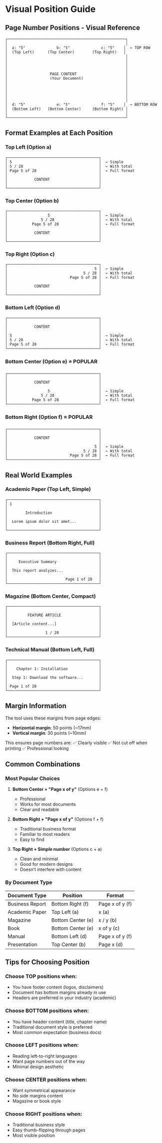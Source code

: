 # Visual Position Guide

## Page Number Positions - Visual Reference

```
┌─────────────────────────────────────────────────────┐
│                                                     │
│  a: "5"              b: "5"              c: "5"    │  ← TOP ROW
│  (Top Left)      (Top Center)        (Top Right)   │
│                                                     │
│                                                     │
│                                                     │
│                                                     │
│                   PAGE CONTENT                      │
│                   (Your Document)                   │
│                                                     │
│                                                     │
│                                                     │
│                                                     │
│                                                     │
│  d: "5"              e: "5"              f: "5"    │  ← BOTTOM ROW
│  (Bottom Left)   (Bottom Center)     (Bottom Right) │
│                                                     │
└─────────────────────────────────────────────────────┘
```

## Format Examples at Each Position

### Top Left (Option a)
```
┌─────────────────────────────────────────┐
│ 5                                       │  ← Simple
│ 5 / 28                                  │  ← With total
│ Page 5 of 28                            │  ← Full format
│                                         │
│            CONTENT                      │
│                                         │
└─────────────────────────────────────────┘
```

### Top Center (Option b)
```
┌─────────────────────────────────────────┐
│                  5                      │  ← Simple
│               5 / 28                    │  ← With total
│           Page 5 of 28                  │  ← Full format
│                                         │
│            CONTENT                      │
│                                         │
└─────────────────────────────────────────┘
```

### Top Right (Option c)
```
┌─────────────────────────────────────────┐
│                                       5 │  ← Simple
│                                  5 / 28 │  ← With total
│                            Page 5 of 28 │  ← Full format
│                                         │
│            CONTENT                      │
│                                         │
└─────────────────────────────────────────┘
```

### Bottom Left (Option d)
```
┌─────────────────────────────────────────┐
│                                         │
│            CONTENT                      │
│                                         │
│ 5                                       │  ← Simple
│ 5 / 28                                  │  ← With total
│ Page 5 of 28                            │  ← Full format
└─────────────────────────────────────────┘
```

### Bottom Center (Option e) ⭐ POPULAR
```
┌─────────────────────────────────────────┐
│                                         │
│            CONTENT                      │
│                                         │
│                  5                      │  ← Simple
│               5 / 28                    │  ← With total
│           Page 5 of 28                  │  ← Full format
└─────────────────────────────────────────┘
```

### Bottom Right (Option f) ⭐ POPULAR
```
┌─────────────────────────────────────────┐
│                                         │
│            CONTENT                      │
│                                         │
│                                       5 │  ← Simple
│                                  5 / 28 │  ← With total
│                            Page 5 of 28 │  ← Full format
└─────────────────────────────────────────┘
```

## Real World Examples

### Academic Paper (Top Left, Simple)
```
┌─────────────────────────────────────────┐
│ 1                                       │
│                                         │
│        Introduction                     │
│                                         │
│  Lorem ipsum dolor sit amet...          │
│                                         │
└─────────────────────────────────────────┘
```

### Business Report (Bottom Right, Full)
```
┌─────────────────────────────────────────┐
│                                         │
│     Executive Summary                   │
│                                         │
│  This report analyzes...                │
│                                         │
│                          Page 1 of 28   │
└─────────────────────────────────────────┘
```

### Magazine (Bottom Center, Compact)
```
┌─────────────────────────────────────────┐
│                                         │
│         FEATURE ARTICLE                 │
│                                         │
│  [Article content...]                   │
│                                         │
│                 1 / 28                  │
└─────────────────────────────────────────┘
```

### Technical Manual (Bottom Left, Full)
```
┌─────────────────────────────────────────┐
│                                         │
│    Chapter 1: Installation              │
│                                         │
│  Step 1: Download the software...       │
│                                         │
│ Page 1 of 28                            │
└─────────────────────────────────────────┘
```

## Margin Information

The tool uses these margins from page edges:
- **Horizontal margin**: 50 points (~17mm)
- **Vertical margin**: 30 points (~10mm)

This ensures page numbers are:
✅ Clearly visible
✅ Not cut off when printing
✅ Professional looking

## Common Combinations

### Most Popular Choices

1. **Bottom Center + "Page x of y"** (Options e + f)
   - Professional
   - Works for most documents
   - Clear and readable
   
2. **Bottom Right + "Page x of y"** (Options f + f)
   - Traditional business format
   - Familiar to most readers
   - Easy to find

3. **Top Right + Simple number** (Options c + a)
   - Clean and minimal
   - Good for modern designs
   - Doesn't interfere with content

### By Document Type

| Document Type | Position | Format |
|---------------|----------|--------|
| Business Report | Bottom Right (f) | Page x of y (f) |
| Academic Paper | Top Left (a) | x (a) |
| Magazine | Bottom Center (e) | x / y (b) |
| Book | Bottom Center (e) | x of y (c) |
| Manual | Bottom Left (d) | Page x of y (f) |
| Presentation | Top Center (b) | Page x (d) |

## Tips for Choosing Position

### Choose TOP positions when:
- You have footer content (logos, disclaimers)
- Document has bottom margins already in use
- Headers are preferred in your industry (academic)

### Choose BOTTOM positions when:
- You have header content (title, chapter name)
- Traditional document style is preferred
- Most common expectation (business docs)

### Choose LEFT positions when:
- Reading left-to-right languages
- Want page numbers out of the way
- Minimal design aesthetic

### Choose CENTER positions when:
- Want symmetrical appearance
- No side margins content
- Magazine or book style

### Choose RIGHT positions when:
- Traditional business style
- Easy thumb-flipping through pages
- Most visible position
